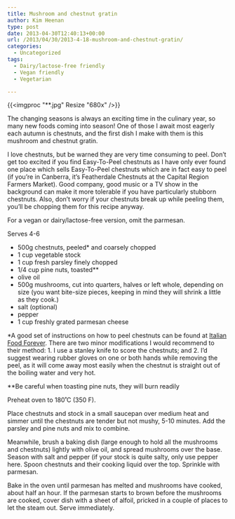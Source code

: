 ```yaml
---
title: Mushroom and chestnut gratin
author: Kim Heenan
type: post
date: 2013-04-30T12:40:13+00:00
url: /2013/04/30/2013-4-18-mushroom-and-chestnut-gratin/
categories:
  - Uncategorized
tags:
  - Dairy/lactose-free friendly
  - Vegan friendly
  - Vegetarian

---
```


{{<imgproc "**.jpg" Resize "680x" />}}

The changing seasons is always an exciting time in the culinary year, so many new foods coming into season! One of those I await most eagerly each autumn is chestnuts, and the first dish I make with them is this mushroom and chestnut gratin.

<!--more-->

I love chestnuts, but be warned they are very time consuming to peel. Don’t get too excited if you find Easy-To-Peel chestnuts as I have only ever found one place which sells Easy-To-Peel chestnuts which are in fact easy to peel (if you’re in Canberra, it’s Featherdale Chestnuts at the Capital Region Farmers Market). Good company, good music or a TV show in the background can make it more tolerable if you have particularly stubborn chestnuts. Also, don’t worry if your chestnuts break up while peeling them, you’ll be chopping them for this recipe anyway.

For a vegan or dairy/lactose-free version, omit the parmesan.

Serves 4-6

  * 500g chestnuts, peeled* and coarsely chopped
  * 1 cup vegetable stock
  * 1 cup fresh parsley finely chopped
  * 1/4 cup pine nuts, toasted**
  * olive oil
  * 500g mushrooms, cut into quarters, halves or left whole, depending on size (you want bite-size pieces, keeping in mind they will shrink a little as they cook.)
  * salt (optional)
  * pepper
  * 1 cup freshly grated parmesan cheese

*A good set of instructions on how to peel chestnuts can be found at [Italian Food Forever][peel-a-chestnut]. There are two minor modifications I would recommend to their method: 1. I use a stanley knife to score the chestnuts; and 2. I’d suggest wearing rubber gloves on one or both hands while removing the peel, as it will come away most easily when the chestnut is straight out of the boiling water and very hot.

**Be careful when toasting pine nuts, they will burn readily

Preheat oven to 180˚C (350 F). 

Place chestnuts and stock in a small saucepan over medium heat and simmer until the chestnuts are tender but not mushy, 5-10 minutes. Add the parsley and pine nuts and mix to combine.

Meanwhile, brush a baking dish (large enough to hold all the mushrooms and chestnuts) lightly with olive oil, and spread mushrooms over the base. Season with salt and pepper (if your stock is quite salty, only use pepper here. Spoon chestnuts and their cooking liquid over the top. Sprinkle with parmesan.

Bake in the oven until parmesan has melted and mushrooms have cooked, about half an hour. If the parmesan starts to brown before the mushrooms are cooked, cover dish with a sheet of alfoil, pricked in a couple of places to let the steam out. Serve immediately.

 [peel-a-chestnut]: http://www.italianfoodforever.com/2009/11/how-to-peel-a-chestnut/